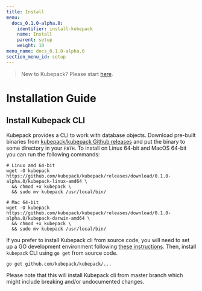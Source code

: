 ```yaml
---
title: Install
menu:
  docs_0.1.0-alpha.0:
    identifier: install-kubepack
    name: Install
    parent: setup
    weight: 10
menu_name: docs_0.1.0-alpha.0
section_menu_id: setup
---
```


> New to Kubepack? Please start [here](/docs/0.1.0-alpha.0/guides/README).

# Installation Guide

## Install Kubepack CLI
Kubepack provides a CLI to work with database objects. Download pre-built binaries from [kubepack/kubepack Github releases](https://github.com/kubepack/kubepack/releases) and put the binary to some directory in your `PATH`. To install on Linux 64-bit and MacOS 64-bit you can run the following commands:

```console
# Linux amd 64-bit
wget -O kubepack https://github.com/kubepack/kubepack/releases/download/0.1.0-alpha.0/kubepack-linux-amd64 \
  && chmod +x kubepack \
  && sudo mv kubepack /usr/local/bin/

# Mac 64-bit
wget -O kubepack https://github.com/kubepack/kubepack/releases/download/0.1.0-alpha.0/kubepack-darwin-amd64 \
  && chmod +x kubepack \
  && sudo mv kubepack /usr/local/bin/
```

If you prefer to install Kubepack cli from source code, you will need to set up a GO development environment following [these instructions](https://golang.org/doc/code.html). Then, install `kubepack` CLI using `go get` from source code.

```console
go get github.com/kubepack/kubepack/...
```

Please note that this will install Kubepack cli from master branch which might include breaking and/or undocumented changes.
